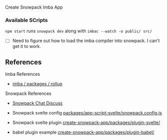 Create Snowpack Imba App
### Available SCripts
`npm start`
runs `snowpack dev` along with `imbac --watch -o public/ src/`

- [ ] Need to figure out how to load the imba compiler into snowpack. I can't get it to work.

## References

Imba References

- [imba / packages / rollup](https://github.com/imba/imba/tree/master/packages/rollup)

Snowpack References

- [Snowpack Chat Discuss](https://www.pika.dev/npm/snowpack/discuss/179)

- Snowpack svelte config [packages/app-script-svelte/snowpack.config.js](https://github.com/pikapkg/create-snowpack-app/blob/master/packages/app-scripts-svelte/snowpack.config.js)
- Snowpack svelte plugin [create-snowpack-app/packages/plugin-svelte/](https://github.com/pikapkg/create-snowpack-app/tree/master/packages/plugin-svelte)

- babel plugin example [create-snowpack-app/packages/plugin-babel/](https://github.com/pikapkg/create-snowpack-app/blob/master/packages/plugin-babel/plugin.js)

